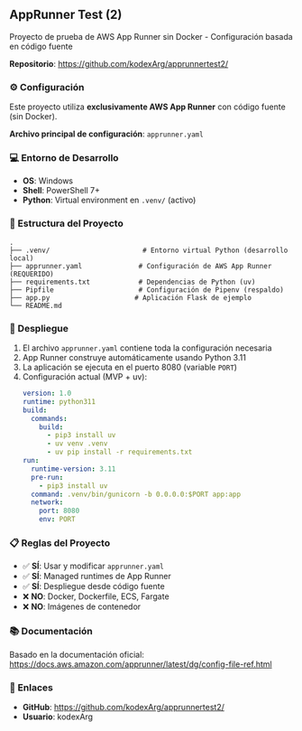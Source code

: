 ## AppRunner Test (2)

Proyecto de prueba de AWS App Runner sin Docker - Configuración basada en código fuente

**Repositorio**: https://github.com/kodexArg/apprunnertest2/

### ⚙️ Configuración

Este proyecto utiliza **exclusivamente AWS App Runner** con código fuente (sin Docker).

**Archivo principal de configuración**: `apprunner.yaml`

### 💻 Entorno de Desarrollo

- **OS**: Windows
- **Shell**: PowerShell 7+
- **Python**: Virtual environment en `.venv/` (activo)

### 📁 Estructura del Proyecto

```
.
├── .venv/                       # Entorno virtual Python (desarrollo local)
├── apprunner.yaml              # Configuración de AWS App Runner (REQUERIDO)
├── requirements.txt            # Dependencias de Python (uv)
├── Pipfile                     # Configuración de Pipenv (respaldo)
├── app.py                     # Aplicación Flask de ejemplo
└── README.md
```

### 🚀 Despliegue

1. El archivo `apprunner.yaml` contiene toda la configuración necesaria
2. App Runner construye automáticamente usando Python 3.11
3. La aplicación se ejecuta en el puerto 8080 (variable `PORT`)
4. Configuración actual (MVP + uv):
   ```yaml
   version: 1.0
   runtime: python311
   build:
     commands:
       build:
         - pip3 install uv
         - uv venv .venv
         - uv pip install -r requirements.txt
   run:
     runtime-version: 3.11
     pre-run:
       - pip3 install uv
     command: .venv/bin/gunicorn -b 0.0.0.0:$PORT app:app
     network:
       port: 8080
       env: PORT
   ```

### 📋 Reglas del Proyecto

- ✅ **SÍ**: Usar y modificar `apprunner.yaml`
- ✅ **SÍ**: Managed runtimes de App Runner
- ✅ **SÍ**: Despliegue desde código fuente
- ❌ **NO**: Docker, Dockerfile, ECS, Fargate
- ❌ **NO**: Imágenes de contenedor

### 📚 Documentación

Basado en la documentación oficial: https://docs.aws.amazon.com/apprunner/latest/dg/config-file-ref.html

### 🔗 Enlaces

- **GitHub**: https://github.com/kodexArg/apprunnertest2/
- **Usuario**: kodexArg
